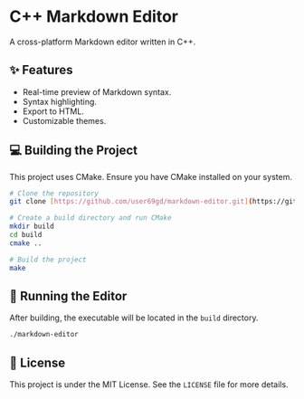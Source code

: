 # C++ Markdown Editor

A cross-platform Markdown editor written in C++.

## ✨ Features

- Real-time preview of Markdown syntax.
- Syntax highlighting.
- Export to HTML.
- Customizable themes.

## 💻 Building the Project

This project uses CMake. Ensure you have CMake installed on your system.

```bash
# Clone the repository
git clone [https://github.com/user69gd/markdown-editor.git](https://github.com/user69gd/markdown-editor.git)

# Create a build directory and run CMake
mkdir build
cd build
cmake ..

# Build the project
make
```

## 🚀 Running the Editor
After building, the executable will be located in the `build` directory.

```bash
./markdown-editor
```

## 📜 License
This project is under the MIT License. See the `LICENSE` file for more details.
